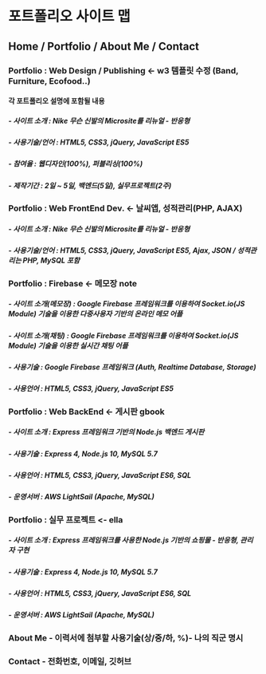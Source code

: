 # 포트폴리오 사이트 맵
## Home / Portfolio / About Me / Contact

### Portfolio : Web Design / Publishing <- w3 템플릿 수정 (Band, Furniture, Ecofood..)
#### 각 포트폴리오 설명에 포함될 내용
##### - 사이트 소개 : Nike 무슨 신발의 Microsite를 리뉴얼 - 반응형
##### - 사용기술/언어 : HTML5, CSS3, jQuery, JavaScript ES5
##### - 참여율 : 웹디자인(100%), 퍼블리싱(100%)
##### - 제작기간 : 2일 ~ 5일, 백엔드(5일), 실무프로젝트(2주)

### Portfolio : Web FrontEnd Dev. <- 날씨앱, 성적관리(PHP, AJAX)
##### - 사이트 소개 : Nike 무슨 신발의 Microsite를 리뉴얼 - 반응형
##### - 사용기술/언어 : HTML5, CSS3, jQuery, JavaScript ES5, Ajax, JSON / 성적관리는 PHP, MySQL 포함

### Portfolio : Firebase <- 메모장 note
##### - 사이트 소개(메모장) : Google Firebase 프레임워크를 이용하여 Socket.io(JS Module) 기술을 이용한 다중사용자 기반의 온라인 메모 어플
##### - 사이트 소개(채팅) : Google Firebase 프레임워크를 이용하여 Socket.io(JS Module) 기술을 이용한 실시간 채팅 어플
##### - 사용기술 : Google Firebase 프레임워크 (Auth, Realtime Database, Storage) 
##### - 사용언어 : HTML5, CSS3, jQuery, JavaScript ES5

### Portfolio : Web BackEnd <- 게시판 gbook
##### - 사이트 소개 : Express 프레임워크 기반의 Node.js 백엔드 게시판 
##### - 사용기술 : Express 4, Node.js 10, MySQL 5.7 
##### - 사용언어 : HTML5, CSS3, jQuery, JavaScript ES6, SQL 
##### - 운영서버 : AWS LightSail (Apache, MySQL) 

### Portfolio : 실무 프로젝트 <- ella
##### - 사이트 소개 : Express 프레임워크를 사용한 Node.js 기반의 쇼핑몰 - 반응형, 관리자 구현
##### - 사용기술 : Express 4, Node.js 10, MySQL 5.7 
##### - 사용언어 : HTML5, CSS3, jQuery, JavaScript ES6, SQL 
##### - 운영서버 : AWS LightSail (Apache, MySQL) 


### About Me - 이력서에 첨부할 사용기술(상/중/하, %)- 나의 직군 명시
### Contact - 전화번호, 이메일, 깃허브
